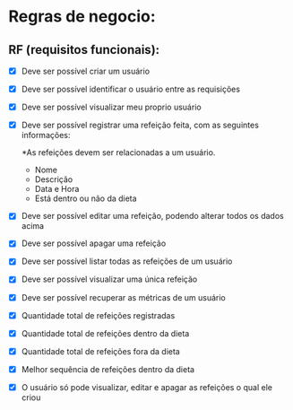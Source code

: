 # Regras de negocio:

## RF (requisitos funcionais):

- [x] Deve ser possível criar um usuário
- [x] Deve ser possível identificar o usuário entre as requisições
- [x] Deve ser possível visualizar meu proprio usuário
- [x] Deve ser possível registrar uma refeição feita, com as seguintes informações:

  \*As refeições devem ser relacionadas a um usuário.

  - Nome
  - Descrição
  - Data e Hora
  - Está dentro ou não da dieta

- [x] Deve ser possível editar uma refeição, podendo alterar todos os dados acima
- [x] Deve ser possível apagar uma refeição
- [x] Deve ser possível listar todas as refeições de um usuário
- [x] Deve ser possível visualizar uma única refeição
- [x] Deve ser possível recuperar as métricas de um usuário
- [x] Quantidade total de refeições registradas
- [x] Quantidade total de refeições dentro da dieta
- [x] Quantidade total de refeições fora da dieta
- [x] Melhor sequência de refeições dentro da dieta
- [x] O usuário só pode visualizar, editar e apagar as refeições o qual ele criou
